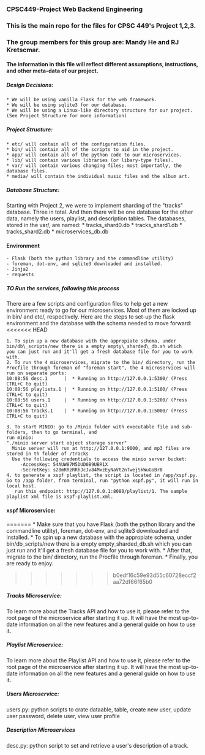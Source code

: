 ### CPSC449-Project Web Backend Engineering
### This is the main repo for the files for CPSC 449's Project 1,2,3.
### The group members for this group are: Mandy He and RJ Kretscmar.

#### The information in this file will reflect different assumptions, instructions, and other meta-data of our project.

##### Design Decisions:
    * We will be using vanilla Flask for the web framework.
    * We will be using sqlite3 for our database.
    * We will be using a Linux-like directory structure for our project. (See Project Structure for more information)

##### Project Structure:
    * etc/ will contain all of the configuration files.
    * bin/ will contain all of the scripts to aid in the project.
    * app/ will contain all of the python code to our microservices.
    * lib/ will contain various libraries (or libary-type files).
    * var/ will contain various changing files; most importatly, the database files.
    * media/ will contain the individual music files and the album art.

##### Database Structure:
Starting with Project 2, we were to implement sharding of the "tracks" database. Three in total. And then there will be one database for the other data, namely the users, playlist, and description tables. The databases, stored in the var/, are named:
    * tracks\_shard0.db
    * tracks\_shard1.db
    * tracks\_shard2.db
    * microservices\_db.db

#### Environment
    - Flask (both the python library and the commandline utility)
    - foreman, dot-env, and sqlite3 downloaded and installed.
    - Jinja2 
    - requests

##### TO Run the services, following this process
There are a few scripts and configuration files to help get a new environment ready to go for our microservices. Most of them are locked up in bin/ and etc/, respectively. Here are the steps to set-up the
flask environment and the database with the schema needed to move forward:
<<<<<<< HEAD

    1. To spin up a new database with the appropiate schema, under bin/db\_scripts/new there is a empty empty\_sharded\_db.sh which
    you can just run and it'll get a fresh database file for you to work with.
    2. To run the 4 microservices, migrate to the bin/ directory, run the Procfile through foreman of "foreman start", the 4 microservices will run on separate ports:
	10:08:56 desc.1      |  * Running on http://127.0.0.1:5300/ (Press CTRL+C to quit)
	10:08:56 playlists.1 |  * Running on http://127.0.0.1:5100/ (Press CTRL+C to quit)
	10:08:56 users.1     |  * Running on http://127.0.0.1:5200/ (Press CTRL+C to quit)
	10:08:56 tracks.1    |  * Running on http://127.0.0.1:5000/ (Press CTRL+C to quit)

    3. To start MINIO: go to /Minio folder with executable file and sub-folders, then to go terminal, and
	run minio:
	"./minio server start object storage server"
      Minio server will run at http://127.0.0.1:9000, and mp3 files are stored in th folder of /tracks
      Use the following credentials to access the minio server bucket:
         -AccessKey: 54AUW87M5DUD0B9UBR1X 
         -SecretKey: s28mRRzRRhJcJv84MxzEyNaVt2nTwejSkWuGoBr8 
    4. to generate a xspf playlist, the script is located in /app/xspf.py. Go to /app folder, from terminal, run "python xspf.py", it will run in local host.
       run this endpoint: http://127.0.0.1:8080/playlist/1. The sample playlist xml file is xspf-playlist.xml.

#### xspf Microservice:

=======
    * Make sure that you have Flask (both the python library and the commandline utility), foreman, dot-env, and sqlite3 downloaded and installed.
    * To spin up a new database with the appropiate schema, under bin/db\_scripts/new there is a empty empty\_sharded\_db.sh which
    you can just run and it'll get a fresh database file for you to work with.
    * After that, migrate to the bin/ directory, run the Procfile through foreman.
    * Finally, you are ready to enjoy.
>>>>>>> b0edf16c59e93d55c60728eccf2aa72df66f65b0

##### Tracks Microservice:
To learn more about the Tracks API and how to use it, please refer to the root page of the microservice after starting it up. It will have the most up-to-date information on all the new features and a general
guide on how to use it.

##### Playlist Microservice:
To learn more about the Playlist API and how to use it, please refer to the root page of the microservice after starting it up. It will have the most up-to-date information on all the new features and a general
guide on how to use it.

##### Users Microservice:
users.py: python scripts to crate dataable, table, create new user, update user password, delete user, view user profile

##### Description Microservices
desc.py: python script to set and retrieve a user's description of a track.
